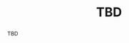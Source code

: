 --- 
key: remco
speaker: Remco Chang
website: http://www.cs.tufts.edu/~remco/
affiliation: Tufts University
title: TBD
time: 11:25am - 11:55am
picture: remco.jpg
picture-note: Remco Chang
slides: 
bio: |
    Remco Chang is an Associate Professor in the Computer Science Department at Tufts University. He received his BA from Johns Hopkins University in 1997 in Computer Science and Economics, MSc from Brown University in 2000, and PhD in Computer Science from UNC Charlotte in 2009. Prior to his PhD, he worked for Boeing developing real-time flight tracking and visualization software, followed by a position at UNC Charlotte as a research scientist. His current research interests include visual analytics, information visualization, HCI, and databases. His research has been funded by the NSF, DARPA, the Walmart Foundation, Army, Navy, DHS, MIT Lincoln Lab, and Draper. He has had best paper, best poster, and honorable mention awards at InfoVis, VAST, CHI, and VDA. He is currently an associate editor for the ACM TiiS, and he is the papers chair for the IEEE Visual Analytics conference (VAST) in 2018 and 2019. He received the NSF CAREER Award in 2015. He has supervised 3 PhD students, co-supervised 5 PhD students, and mentored 3 postdoctoral researchers, some of whom became professors in Computer Science at Smith College, DePaul University, Washington University in Saint Louis, University of Maryland, the University of San Francisco, Bucknell University, San Francisco State University, and the University of Utrecht (Netherlands).

abstract: | 
    TBD

---